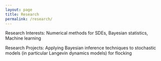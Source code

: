 ```yaml
---
layout: page
title: Research
permalink: /research/
---
```


Research Interests: Numerical methods for SDEs, Bayesian statistics, Machine learning 

Research Projects: Applying Bayesian inference techniques to stochastic models (in particular Langevin dynamics models) for flocking